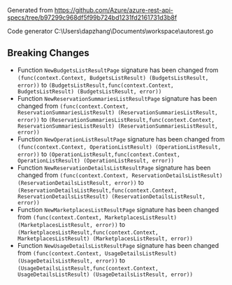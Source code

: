 
Generated from https://github.com/Azure/azure-rest-api-specs/tree/b97299c968df5f99b724bd1231fd2161731d3b8f

Code generator C:\Users\dapzhang\Documents\workspace\autorest.go

## Breaking Changes

- Function `NewBudgetsListResultPage` signature has been changed from `(func(context.Context, BudgetsListResult) (BudgetsListResult, error))` to `(BudgetsListResult,func(context.Context, BudgetsListResult) (BudgetsListResult, error))`
- Function `NewReservationSummariesListResultPage` signature has been changed from `(func(context.Context, ReservationSummariesListResult) (ReservationSummariesListResult, error))` to `(ReservationSummariesListResult,func(context.Context, ReservationSummariesListResult) (ReservationSummariesListResult, error))`
- Function `NewOperationListResultPage` signature has been changed from `(func(context.Context, OperationListResult) (OperationListResult, error))` to `(OperationListResult,func(context.Context, OperationListResult) (OperationListResult, error))`
- Function `NewReservationDetailsListResultPage` signature has been changed from `(func(context.Context, ReservationDetailsListResult) (ReservationDetailsListResult, error))` to `(ReservationDetailsListResult,func(context.Context, ReservationDetailsListResult) (ReservationDetailsListResult, error))`
- Function `NewMarketplacesListResultPage` signature has been changed from `(func(context.Context, MarketplacesListResult) (MarketplacesListResult, error))` to `(MarketplacesListResult,func(context.Context, MarketplacesListResult) (MarketplacesListResult, error))`
- Function `NewUsageDetailsListResultPage` signature has been changed from `(func(context.Context, UsageDetailsListResult) (UsageDetailsListResult, error))` to `(UsageDetailsListResult,func(context.Context, UsageDetailsListResult) (UsageDetailsListResult, error))`


